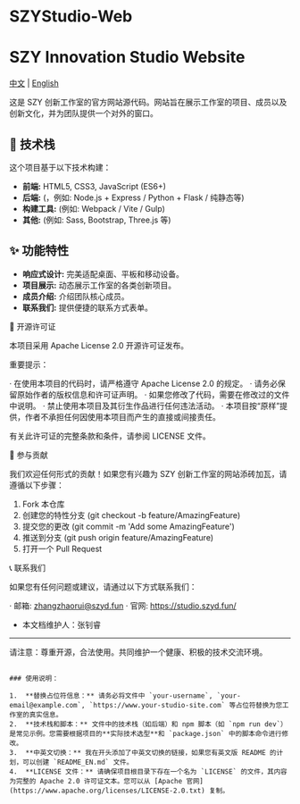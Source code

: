 # SZYStudio-Web

# SZY Innovation Studio Website

[中文](README.md) | [English](README_EN.md)

这是 SZY 创新工作室的官方网站源代码。网站旨在展示工作室的项目、成员以及创新文化，并为团队提供一个对外的窗口。

## 🚀 技术栈

这个项目基于以下技术构建：

*   **前端:** HTML5, CSS3, JavaScript (ES6+)
*   **后端:** (，例如: Node.js + Express / Python + Flask / 纯静态等)
*   **构建工具:** (例如: Webpack / Vite / Gulp)
*   **其他:** (例如: Sass, Bootstrap, Three.js 等)

## ✨ 功能特性

*   **响应式设计:** 完美适配桌面、平板和移动设备。
*   **项目展示:** 动态展示工作室的各类创新项目。
*   **成员介绍:** 介绍团队核心成员。
*   **联系我们:** 提供便捷的联系方式表单。

📄 开源许可证

本项目采用 Apache License 2.0 开源许可证发布。

重要提示：

· 在使用本项目的代码时，请严格遵守 Apache License 2.0 的规定。
· 请务必保留原始作者的版权信息和许可证声明。
· 如果您修改了代码，需要在修改过的文件中说明。
· 禁止使用本项目及其衍生作品进行任何违法活动。
· 本项目按“原样”提供，作者不承担任何因使用本项目而产生的直接或间接责任。

有关此许可证的完整条款和条件，请参阅 LICENSE 文件。

🤝 参与贡献

我们欢迎任何形式的贡献！如果您有兴趣为 SZY 创新工作室的网站添砖加瓦，请遵循以下步骤：

1. Fork 本仓库
2. 创建您的特性分支 (git checkout -b feature/AmazingFeature)
3. 提交您的更改 (git commit -m 'Add some AmazingFeature')
4. 推送到分支 (git push origin feature/AmazingFeature)
5. 打开一个 Pull Request

📞 联系我们

如果您有任何问题或建议，请通过以下方式联系我们：

· 邮箱: zhangzhaorui@szyd.fun
· 官网: https://studio.szyd.fun/
* 本文档维护人：张钊睿
---

请注意：尊重开源，合法使用。共同维护一个健康、积极的技术交流环境。

```

### 使用说明：

1.  **替换占位符信息：** 请务必将文件中 `your-username`, `your-email@example.com`, `https://www.your-studio-site.com` 等占位符替换为您工作室的真实信息。
2.  **技术栈和脚本：** 文件中的技术栈（如后端）和 npm 脚本（如 `npm run dev`）是常见示例。您需要根据项目的**实际技术选型**和 `package.json` 中的脚本命令进行修改。
3.  **中英文切换：** 我在开头添加了中英文切换的链接，如果您有英文版 README 的计划，可以创建 `README_EN.md` 文件。
4.  **LICENSE 文件：** 请确保项目根目录下存在一个名为 `LICENSE` 的文件，其内容为完整的 Apache 2.0 许可证文本。您可以从 [Apache 官网](https://www.apache.org/licenses/LICENSE-2.0.txt) 复制。

